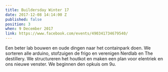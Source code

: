 ```yaml
---
title: Buildersday Winter 17
date: 2017-12-08 14:14:00 Z
published: false
position: 3
when: 9 December 2017
link: https://www.facebook.com/events/490341734679540/
---
```


Een beter lab bouwen en oude dingen naar het containpark doen. We sorteren alle arduino, stofzuigen de frigo en verenigen Nerdlab en The destillery. We structureren het houtkot en maken een plan voor elentriek en ons nieuwe venster. We beginnen den opkuis om 9u.
